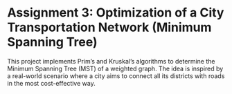 # Assignment 3: Optimization of a City Transportation Network (Minimum Spanning Tree)

This project implements Prim’s and Kruskal’s algorithms to determine the Minimum Spanning Tree (MST) of a weighted graph. The idea is inspired by a real-world scenario where a city aims to connect all its districts with roads in the most cost-effective way.
